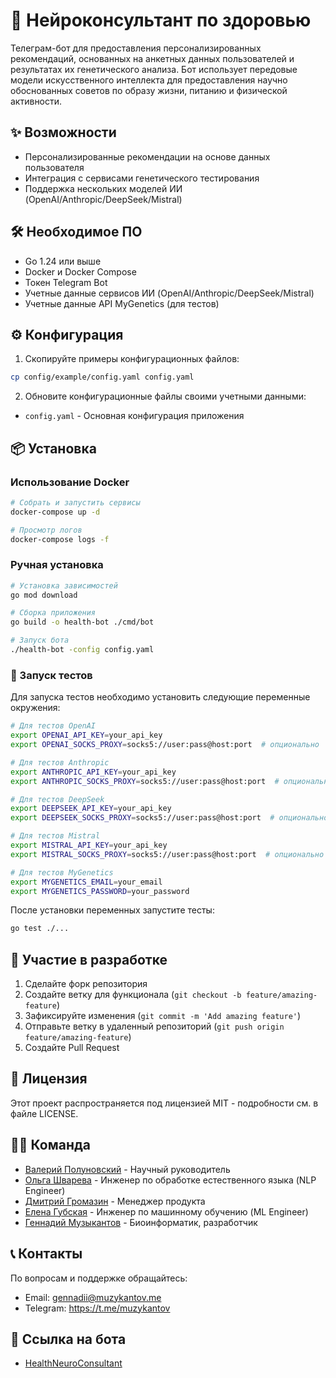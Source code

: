 # 🧬 Нейроконсультант по здоровью

Телеграм-бот для предоставления персонализированных рекомендаций, основанных на анкетных данных пользователей и результатах их генетического анализа. Бот использует передовые модели искусственного интеллекта для предоставления научно обоснованных советов по образу жизни, питанию и физической активности.

## ✨ Возможности

- Персонализированные рекомендации на основе данных пользователя
- Интеграция с сервисами генетического тестирования
- Поддержка нескольких моделей ИИ (OpenAI/Anthropic/DeepSeek/Mistral)

## 🛠️ Необходимое ПО

- Go 1.24 или выше
- Docker и Docker Compose
- Токен Telegram Bot
- Учетные данные сервисов ИИ (OpenAI/Anthropic/DeepSeek/Mistral)
- Учетные данные API MyGenetics (для тестов)

## ⚙️ Конфигурация

1. Скопируйте примеры конфигурационных файлов:
```bash
cp config/example/config.yaml config.yaml
```

2. Обновите конфигурационные файлы своими учетными данными:
- `config.yaml` - Основная конфигурация приложения

## 📦 Установка

### Использование Docker

```bash
# Собрать и запустить сервисы
docker-compose up -d

# Просмотр логов
docker-compose logs -f
```

### Ручная установка

```bash
# Установка зависимостей
go mod download

# Сборка приложения
go build -o health-bot ./cmd/bot

# Запуск бота
./health-bot -config config.yaml
```

### 🧪 Запуск тестов

Для запуска тестов необходимо установить следующие переменные окружения:

```bash
# Для тестов OpenAI
export OPENAI_API_KEY=your_api_key
export OPENAI_SOCKS_PROXY=socks5://user:pass@host:port  # опционально

# Для тестов Anthropic
export ANTHROPIC_API_KEY=your_api_key
export ANTHROPIC_SOCKS_PROXY=socks5://user:pass@host:port  # опционально

# Для тестов DeepSeek
export DEEPSEEK_API_KEY=your_api_key
export DEEPSEEK_SOCKS_PROXY=socks5://user:pass@host:port  # опционально

# Для тестов Mistral
export MISTRAL_API_KEY=your_api_key
export MISTRAL_SOCKS_PROXY=socks5://user:pass@host:port  # опционально

# Для тестов MyGenetics
export MYGENETICS_EMAIL=your_email
export MYGENETICS_PASSWORD=your_password
```

После установки переменных запустите тесты:
```bash
go test ./...
```

## 👥 Участие в разработке

1. Сделайте форк репозитория
2. Создайте ветку для функционала (`git checkout -b feature/amazing-feature`)
3. Зафиксируйте изменения (`git commit -m 'Add amazing feature'`)
4. Отправьте ветку в удаленный репозиторий (`git push origin feature/amazing-feature`)
5. Создайте Pull Request

## 📄 Лицензия

Этот проект распространяется под лицензией MIT - подробности см. в файле LICENSE.

## 👨‍💻 Команда

- [Валерий Полуновский](https://t.me/vvp310792) - Научный руководитель
- [Ольга Шварева](https://t.me/OlgaShvareva) - Инженер по обработке естественного языка (NLP Engineer)
- [Дмитрий Громазин](https://t.me/Ekzorcist777) - Менеджер продукта
- [Елена Губская](https://t.me/helenatroya729) - Инженер по машинному обучению (ML Engineer)
- [Геннадий Музыкантов](https://t.me/muzykantov) - Биоинформатик, разработчик

## 📞 Контакты

По вопросам и поддержке обращайтесь:
- Email: gennadii@muzykantov.me
- Telegram: https://t.me/muzykantov

## 🤖 Ссылка на бота

- [HealthNeuroConsultant](https://t.me/HealthNeuroConsultantBot)
